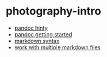 # photography-intro

* [pandoc hinty](https://github.com/dhcolumbia/pandoc-workflow/blob/master/main.md)
* [pandoc getting started](http://johnmacfarlane.net/pandoc/getting-started.html)
* [markdown syntax](http://daringfireball.net/projects/markdown/syntax)
* [work with multiple markdown files](http://stackoverflow.com/questions/4779582/markdown-and-including-multiple-files)
